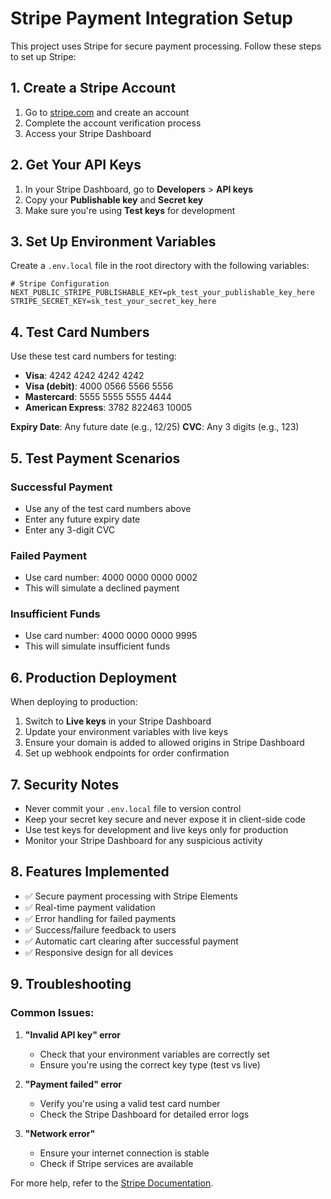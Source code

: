 # Stripe Payment Integration Setup

This project uses Stripe for secure payment processing. Follow these steps to set up Stripe:

## 1. Create a Stripe Account

1. Go to [stripe.com](https://stripe.com) and create an account
2. Complete the account verification process
3. Access your Stripe Dashboard

## 2. Get Your API Keys

1. In your Stripe Dashboard, go to **Developers** > **API keys**
2. Copy your **Publishable key** and **Secret key**
3. Make sure you're using **Test keys** for development

## 3. Set Up Environment Variables

Create a `.env.local` file in the root directory with the following variables:

```env
# Stripe Configuration
NEXT_PUBLIC_STRIPE_PUBLISHABLE_KEY=pk_test_your_publishable_key_here
STRIPE_SECRET_KEY=sk_test_your_secret_key_here
```

## 4. Test Card Numbers

Use these test card numbers for testing:

- **Visa**: 4242 4242 4242 4242
- **Visa (debit)**: 4000 0566 5566 5556
- **Mastercard**: 5555 5555 5555 4444
- **American Express**: 3782 822463 10005

**Expiry Date**: Any future date (e.g., 12/25)
**CVC**: Any 3 digits (e.g., 123)

## 5. Test Payment Scenarios

### Successful Payment

- Use any of the test card numbers above
- Enter any future expiry date
- Enter any 3-digit CVC

### Failed Payment

- Use card number: 4000 0000 0000 0002
- This will simulate a declined payment

### Insufficient Funds

- Use card number: 4000 0000 0000 9995
- This will simulate insufficient funds

## 6. Production Deployment

When deploying to production:

1. Switch to **Live keys** in your Stripe Dashboard
2. Update your environment variables with live keys
3. Ensure your domain is added to allowed origins in Stripe Dashboard
4. Set up webhook endpoints for order confirmation

## 7. Security Notes

- Never commit your `.env.local` file to version control
- Keep your secret key secure and never expose it in client-side code
- Use test keys for development and live keys only for production
- Monitor your Stripe Dashboard for any suspicious activity

## 8. Features Implemented

- ✅ Secure payment processing with Stripe Elements
- ✅ Real-time payment validation
- ✅ Error handling for failed payments
- ✅ Success/failure feedback to users
- ✅ Automatic cart clearing after successful payment
- ✅ Responsive design for all devices

## 9. Troubleshooting

### Common Issues:

1. **"Invalid API key" error**

   - Check that your environment variables are correctly set
   - Ensure you're using the correct key type (test vs live)

2. **"Payment failed" error**

   - Verify you're using a valid test card number
   - Check the Stripe Dashboard for detailed error logs

3. **"Network error"**
   - Ensure your internet connection is stable
   - Check if Stripe services are available

For more help, refer to the [Stripe Documentation](https://stripe.com/docs).
